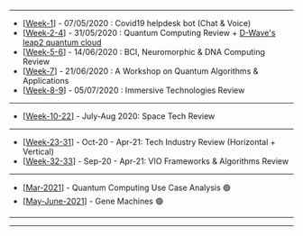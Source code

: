 ------------

- [[Week-1](https://github.com/gopala-kr/Qunatum-Dots/tree/master/01-Covid19)] - 07/05/2020 : Covid19 helpdesk bot (Chat & Voice)
- [[Week-2-4](https://github.com/gopala-kr/Quantum-Dots/tree/master/02-Quantum_Computing_Review)] - 31/05/2020 : Quantum Computing Review + [D-Wave's leap2 quantum cloud](https://www.dwavesys.com/take-leap) 
- [[Week-5-6](https://github.com/gopala-kr/Quantum-Dots/tree/master/05-BCI_Neuromorphic)] - 14/06/2020 : BCI, Neuromorphic & DNA Computing Review
- [[Week-7](https://github.com/gopala-kr/Quantum-Dots/tree/master/07-Quantum-Algorithms-Applications)] - 21/06/2020 : A Workshop on Quantum Algorithms & Applications
- [[Week-8-9](https://github.com/gopala-kr/Quantum-Dots/tree/master/08-Immersive-Computing)] - 05/07/2020 : Immersive Technologies Review

------------------------
- [[Week-10-22](https://github.com/gopala-kr/Quantum-Dots/tree/master/10-Space-2.0)] - July-Aug 2020: Space Tech Review

-------------
- [[Week-23-31](https://github.com/gopala-kr/Quantum-Dots/tree/master/23-Future-of-ET)] - Oct-20 - Apr-21: Tech Industry Review (Horizontal + Vertical)
- [[Week-32-33](https://github.com/gopala-kr/Quantum-Dots/tree/master/15-VIO-Algorithms)] - Sep-20 - Apr-21: VIO Frameworks & Algorithms Review 

----------------------
- [[Mar-2021](https://github.com/gopala-kr/Quantum-Dots/tree/master/M1-Quantum-UseCase-Analysis)] - Quantum Computing Use Case Analysis  :green_circle:
- [[May-June-2021](https://github.com/gopala-kr/Quantum-Dots/tree/master/M2-Gene-Machines)] - Gene Machines  :green_circle:

------------------------
-------------

